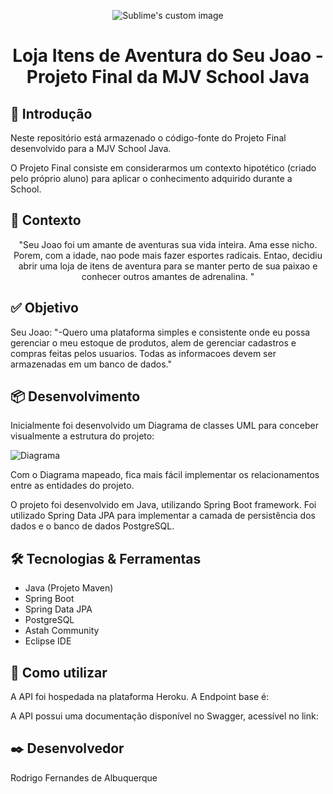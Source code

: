 <p align="center">
  <img src="https://github.com/rodrigoflu/mjv-java-school/blob/main/aventura-itens/AventuraLogo.png" alt="Sublime's custom image"/>
</p>
<h1 align="center">Loja Itens de Aventura do Seu Joao - Projeto Final da MJV School Java</h1>

## 🐣 Introdução
Neste repositório está armazenado o código-fonte do Projeto Final desenvolvido para a MJV School Java.

O Projeto Final consiste em considerarmos um contexto hipotético (criado pelo próprio aluno) para aplicar o conhecimento adquirido durante a School. 


## 💭 Contexto 
<p align="center">"Seu Joao foi um amante de aventuras sua vida inteira. Ama esse nicho. Porem, com a idade, nao pode mais fazer esportes radicais. Entao, decidiu abrir uma loja de itens de aventura para se manter perto de sua paixao e conhecer outros amantes de adrenalina.
"</p>

## ✅ Objetivo

Seu Joao: "-Quero uma plataforma simples e consistente onde eu possa gerenciar o meu estoque de produtos, alem de gerenciar cadastros e compras feitas pelos usuarios. Todas as informacoes devem ser armazenadas em um banco de dados."

## 📦 Desenvolvimento

Inicialmente foi desenvolvido um Diagrama de classes UML para conceber visualmente a estrutura do projeto:

![Diagrama]()

Com o Diagrama mapeado, fica mais fácil implementar os relacionamentos entre as entidades do projeto. 

O projeto foi desenvolvido em Java, utilizando Spring Boot framework. Foi utilizado Spring Data JPA  para implementar a camada de persistência dos dados e o banco de dados PostgreSQL.

## 🛠️ Tecnologias & Ferramentas
- Java (Projeto Maven)
- Spring Boot
- Spring Data JPA
- PostgreSQL
- Astah Community
- Eclipse IDE

## 🚀 Como utilizar

A API foi hospedada na plataforma Heroku. A Endpoint base é: 

A API possui uma documentação disponível no Swagger, acessível no link: 

## ✒️ Desenvolvedor

Rodrigo Fernandes de Albuquerque
